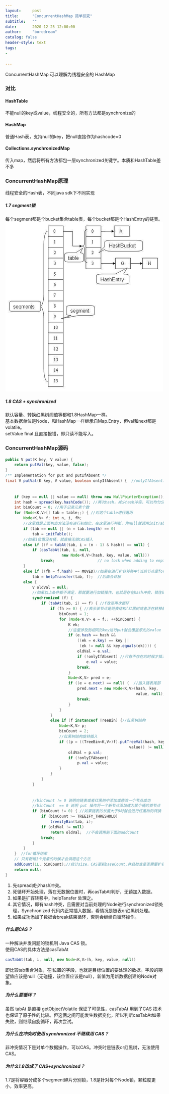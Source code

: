 ```yaml
---
layout:     post
title:      "ConcurrentHashMap 简单研究"
subtitle:   ""
date:       2020-12-25 12:00:00
author:     "boredream"
catalog: false
header-style: text
tags:
- 

---
```


ConcurrentHashMap 可以理解为线程安全的 HashMap  

### 对比
#### HashTable 
不能null的key或value，线程安全的，所有方法都是synchronize的

#### HashMap
普通Hash表，支持null的key，把null直接作为hashcode=0

#### Collections.synchronizedMap 
传入map，然后将所有方法都包一层synchronized关键字。本质和HashTable差不多

### ConcurrentHashMap原理
线程安全的Hash表，不同java sdk下不同实现  
##### 1.7 segment锁
每个segment都是个bucket集合table表，每个bucket都是个HashEntry的链表。  
![hashmap1](https://github.com/boredream/boredream.github.io/blob/master/img/in-post/hashmap1.jpg?raw=true)

##### 1.8 CAS + synchronized
默认容量、转换红黑树阈值等都和1.8HashMap一样。  
基本数据单位是Node，和HashMap一样继承自Map.Entry，但val和next都是volatile。  
setValue final 且直接报错，即只读不能写入。  

### ConcurrentHashMap源码
```java
public V put(K key, V value) {
    return putVal(key, value, false);
}
/** Implementation for put and putIfAbsent */
final V putVal(K key, V value, boolean onlyIfAbsent) {  //onlyIfAbsent:仅仅缺少的时候


    if (key == null || value == null) throw new NullPointerException(); //key ,value不允许为null
    int hash = spread(key.hashCode()); //两次hash，减少hash冲突，可以均匀分布
    int binCount = 0; //用于记录元素个数
    for (Node<K,V>[] tab = table;;) { //对这个table进行遍历
        Node<K,V> f; int n, i, fh;
        //这里就是上面构造方法没有进行初始化，在这里进行判断，为null就调用initTable进行初始化，属于懒汉模式初始化
        if (tab == null || (n = tab.length) == 0)
            tab = initTable();
        //如果i位置没有桶，就直接无锁CAS插入
        else if ((f = tabAt(tab, i = (n - 1) & hash)) == null) {
            if (casTabAt(tab, i, null,
                         new Node<K,V>(hash, key, value, null)))
                break;                   // no lock when adding to empty bin
        }
        else if ((fh = f.hash) == MOVED)//如果在进行扩容转移中(当前节点是forwardingNode)，则帮助扩容
            tab = helpTransfer(tab, f);  //后面会详解
        else {
            V oldVal = null;
            //如果以上条件都不满足，那就要进行加锁操作，也就是存在hash冲突，锁住链表或者红黑树的头结点
            synchronized (f) {
                if (tabAt(tab, i) == f) { //f改变再次循环
                    if (fh >= 0) { //表示该节点是链表结构(红黑树或者正在转移都为负数)
                        binCount = 1;  
                        for (Node<K,V> e = f;; ++binCount) {
                            K ek;
                            //这里涉及到相同的key进行put就会覆盖原先的value
                            if (e.hash == hash &&
                                ((ek = e.key) == key ||
                                 (ek != null && key.equals(ek)))) {
                                oldVal = e.val;
                                if (!onlyIfAbsent) //只有不存在的时候才插入
                                    e.val = value;
                                break;
                            }
                            Node<K,V> pred = e;
                            if ((e = e.next) == null) {  //插入链表尾部
                                pred.next = new Node<K,V>(hash, key,
                                                          value, null);
                                break;
                            }
                        }
                    }
                    else if (f instanceof TreeBin) {//红黑树结构
                        Node<K,V> p;
                        binCount = 2;
                        //红黑树结构旋转插入
                        if ((p = ((TreeBin<K,V>)f).putTreeVal(hash, key,
                                                       value)) != null) {
                            oldVal = p.val;
                            if (!onlyIfAbsent)
                                p.val = value;
                        }
                    }
                }
            }


            //binCount != 0 说明向链表或者红黑树中添加或修改一个节点成功
            //binCount  == 0 说明 put 操作将一个新节点添加成为某个桶的首节点
            if (binCount != 0) { //如果链表的长度大于8时就会进行红黑树的转换
                if (binCount >= TREEIFY_THRESHOLD)
                    treeifyBin(tab, i);
                if (oldVal != null)
                    return oldVal;  //不会调用到下面的addCount
                break;
            }
        }
    }  //for循环结束
    // 只有新增1个元素的时候才会调用这个方法
    addCount(1L, binCount);//统计size，CAS更新baseCount,并且检查是否需要扩容
    return null;
}
```
1. 先spread减少hash冲突。  
2. 死循环开始处理，落在无数据位置时，再casTabAt判断，无锁加入数据。
3. 如果是扩容转移中，helpTansfer 处理之。  
4. 其它情况，即有hash冲突，且需要对当前处理的Node进行synchronized锁处理，Synchronized 代码内正常插入数据，看情况是链表or红黑树处理。
5. 如果成功添加了数据会break结束循环，否则会继续自循环操作。


##### 什么是CAS？
一种解决并发问题的锁机制 Java CAS 锁。  
使用CAS的具体方法是casTabAt
```java
casTabAt(tab, i, null, new Node<K,V>(h, key, value, null))
```
即比较tab集合对象，在i位置的字段，也就是目标位置的要处理的数据。字段的期望值应该是null（无碰撞，该位置应该是null），新值为用新数据创建的Node对象。

##### 为什么要循环？
虽然 tabAt 是直接 getObjectVolatile 保证了可见性，casTabAt 用到了CAS 技术也保证了原子性的比较。但这俩之间可能发生数据变化，所以判断casTabAt如果失败，则继续自旋循环，再次尝试。

##### 为什么在冲突时使用 synchronized 不继续用 CAS？
非冲突情况下是对单个数据操作，可以CAS。冲突时是链表or红黑树，无法使用CAS。

##### 为什么1.8改成了 CAS+synchronized？
1.7是将容器分成多个segment碎片分别锁，1.8是针对每个Node锁，颗粒度更小，效率更高。



